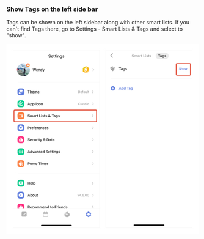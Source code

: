 ### Show Tags on the left side bar

Tags can be shown on the left sidebar along with other smart lists. If you can't find Tags there, go to Settings - Smart Lists & Tags and select to "show".

![iosshowtag](../../images/ticktick-ios-app/tags/showtag.jpg)



